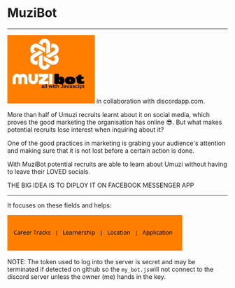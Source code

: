 # MuziBot
---------------------------------------------------------------------------------------------------------
<img src="images/bot-thing.jpg" width="200px" height="auto">
in collaboration with discordapp.com.

More than half of Umuzi recruits learnt about it on social media, which proves the good marketing the organisation has online 😎. But what makes potential recruits lose interest when inquiring about it?

One of the good practices in marketing is grabing your audience's attention and making sure that it is not lost before a certain action is done. 

With MuziBot potential recruits are able to learn about Umuzi without having to leave their LOVED socials. 

THE BIG IDEA IS TO DIPLOY IT ON FACEBOOK MESSENGER APP

-----------------------------------------------------------------------------------------------------------

It focuses on these fields and helps: 

<img src="im%20(1).png" width="400px" height="auto">



NOTE: The token used to log into the server is secret and may be terminated if detected on github so the `my_bot.js`will not connect to the discord server unless the owner (me) hands in the key.
